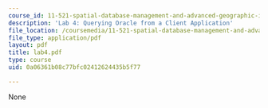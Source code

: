 ```yaml
---
course_id: 11-521-spatial-database-management-and-advanced-geographic-information-systems-spring-2003
description: 'Lab 4: Querying Oracle from a Client Application'
file_location: /coursemedia/11-521-spatial-database-management-and-advanced-geographic-information-systems-spring-2003/0a06361b08c77bfc02412624435b5f77_lab4.pdf
file_type: application/pdf
layout: pdf
title: lab4.pdf
type: course
uid: 0a06361b08c77bfc02412624435b5f77

---
```

None